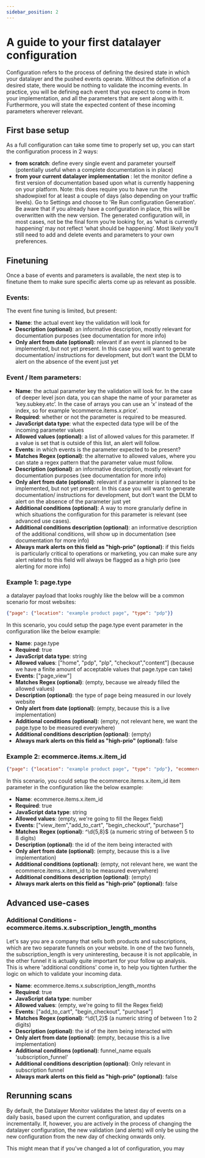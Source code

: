 ```yaml
---
sidebar_position: 2
---
```


# A guide to your first datalayer configuration

Configuration refers to the process of defining the desired state in which your datalayer and the pushed events operate. Without the definition of a desired state, there would be nothing to validate the incoming events. In practice, you will be defining each event that you expect to come in from your implementation, and all the parameters that are sent along with it. Furthermore, you will state the expected content of these incoming parameters wherever relevant.

## First base setup

As a full configuration can take some time to properly set up, you can start the configuration process in 2 ways:
- **from scratch**: define every single event and parameter yourself (potentially useful when a complete documentation is in place)
- **from your current datalayer implementation** : let the monitor define a first version of documentation based upon what is currently happening on your platform. Note: this does require you to have run the shadowpixel for at least a couple of days (also depending on your traffic levels). Go to Settings and choose to 'Re Run configuration Generation'. Be aware that if you already have a configuration in place, this will be overwritten with the new version. The generated configuration will, in most cases, not be the final form you’re looking for, as ‘what is currently happening’ may not reflect ‘what should be happening’. Most likely you’ll still need to add and delete events and parameters to your own preferences.

## Finetuning

Once a base of events and parameters is available, the next step is to finetune them to make sure specific alerts come up as relevant as possible.

### Events:
The event fine tuning is limited, but present:
* **Name**: the actual event key the validation will look for
* **Description (optional)**: an informative description, mostly relevant for documentation purposes (see documentation for more info)
* **Only alert from date (optional)**: relevant if an event is planned to be implemented, but not yet present. In this case you will want to generate documentation/ instructions for development, but don’t want the DLM to alert on the absence of the event just yet

### Event / Item parameters:
* **Name**: the actual parameter key the validation will look for. In the case of deeper level json data, you can shape the name of your parameter as ‘key.subkey.etc’. In the case of arrays you can use an ‘x’ instead of the index, so for example ‘ecommerce.items.x.price’.
* **Required**: whether or not the parameter is required to be measured.
* **JavaScript data type**: what the expected data type will be of the incoming parameter values
* **Allowed values (optional)**: a list of allowed values for this parameter. If a value is set that is outside of this list, an alert will follow.
* **Events**: in which events is the parameter expected to be present?
* **Matches Regex (optional)**: the alternative to allowed values, where you can state a regex pattern that the parameter value must follow.
* **Description (optional)**: an informative description, mostly relevant for documentation purposes (see documentation for more info)
* **Only alert from date (optional)**: relevant if a parameter is planned to be implemented, but not yet present. In this case you will want to generate documentation/ instructions for development, but don’t want the DLM to alert on the absence of the parameter just yet
* **Additional conditions (optional)**: A way to more granularly define in which situations the configuration for this parameter is relevant (see advanced use cases).
* **Additional conditions description (optional)**: an informative description of the additional conditions, will show up in documentation (see documentation for more info)
* **Always mark alerts on this field as "high-prio" (optional)**: if this fields is particularly critical to operations or marketing, you can make sure any alert related to this field will always be flagged as a high prio (see alerting for more info)

### **Example 1:** page.type

a datalayer payload that looks roughly like the below will be a common scenario for most websites:

```json
{"page": {"location": "example product page", "type": "pdp"}}
```

In this scenario, you could setup the page.type event parameter in the configuration like the below example:

* **Name**: page.type
* **Required**: true
* **JavaScript data type**: string
* **Allowed values**: ["home", "pdp", "plp", "checkout","content"] (because we have a finite amount of acceptable values that page.type can take)
* **Events**: ["page_view"]
* **Matches Regex (optional)**: (empty, because we already filled the allowed values)
* **Description (optional)**: the type of page being measured in our lovely website
* **Only alert from date (optional)**: (empty, because this is a live implementation)
* **Additional conditions (optional)**: (empty, not relevant here, we want the page.type to be measured everywhere)
* **Additional conditions description (optional)**: (empty)
* **Always mark alerts on this field as "high-prio" (optional)**: false

### **Example 2:** ecommerce.items.x.item_id

```json
{"page": {"location": "example product page", "type": "pdp"}, "ecommerce": {"items": [{"item_id": "12345", "item_variant": "asdda", "price": 20.21}]}}
```

In this scenario, you could setup the ecommerce.items.x.item_id item parameter in the configuration like the below example:

* **Name**: ecommerce.items.x.item_id
* **Required**: true
* **JavaScript data type**: string
* **Allowed values**: (empty, we're going to fill the Regex field)
* **Events**: ["view_item","add_to_cart", "begin_checkout", "purchase"]
* **Matches Regex (optional)**: ^\d{5,8}$ (a numeric string of between 5 to 8 digits)
* **Description (optional)**: the id of the item being interacted with
* **Only alert from date (optional)**: (empty, because this is a live implementation)
* **Additional conditions (optional)**: (empty, not relevant here, we want the ecommerce.items.x.item_id to be measured everywhere)
* **Additional conditions description (optional)**: (empty)
* **Always mark alerts on this field as "high-prio" (optional)**: false


## Advanced use-cases

### Additional Conditions - ecommerce.items.x.subscription_length_months

Let's say you are a company that sells both products and subscriptions, which are two separate funnels on your website. In one of the two funnels, the subscription_length is very uninteresting, because it is not applicable, in the other funnel it is actually quite important for your follow up analysis. This is where 'additional conditions' come in, to help you tighten further the logic on which to validate your incoming data. 

* **Name**: ecommerce.items.x.subscription_length_months
* **Required**: true
* **JavaScript data type**: number
* **Allowed values**: (empty, we're going to fill the Regex field)
* **Events**: ["add_to_cart", "begin_checkout", "purchase"]
* **Matches Regex (optional)**: ^\d{1,2}$ (a numeric string of between 1 to 2 digits)
* **Description (optional)**: the id of the item being interacted with
* **Only alert from date (optional)**: (empty, because this is a live implementation)
* **Additional conditions (optional)**: funnel_name equals 'subscription_funnel'
* **Additional conditions description (optional)**: Only relevant in subscription funnel
* **Always mark alerts on this field as "high-prio" (optional)**: false


## Rerunning scans

By default, the Datalayer Monitor validates the latest day of events on a daily basis, based upon the current configuration, and updates incrementally. If, however, you are actively in the process of changing the datalayer configuration, the new validation (and alerts) will only be using the new configuration from the new day of checking onwards only. 

This might mean that if you've changed a lot of configuration, you may 